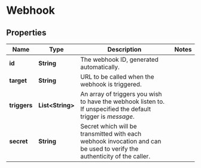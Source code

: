 
# Webhook

## Properties
Name | Type | Description | Notes
------------ | ------------- | ------------- | -------------
**id** | **String** | The webhook ID, generated automatically. | 
**target** | **String** | URL to be called when the webhook is triggered. | 
**triggers** | **List&lt;String&gt;** | An array of triggers you wish to have the webhook listen to. If unspecified the default trigger is *message*. | 
**secret** | **String** | Secret which will be transmitted with each webhook invocation and can be used to verify the authenticity of the caller. | 



